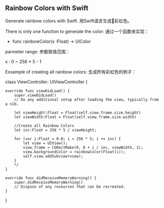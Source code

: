 Rainbow Colors with Swift
-------------------------

Generate rainbow colors with Swift.
用Swift语言生成🌈彩虹色。

There is only one function to generate the color:
通过一个函数来实现：

- func rainbowColor(x :Float) -> UIColor

parmeter range: 
参数取值范围：

x : 0 ~ 256 * 5 - 1


Exsample of creating all rainbow colors:
生成所有彩虹色的例子：

class ViewController: UIViewController {
                            
    override func viewDidLoad() {
        super.viewDidLoad()
        // Do any additional setup after loading the view, typically from a nib.
        
        let viewHeight:Float = Float(self.view.frame.size.height)
        let viewWidth:Float = Float(self.view.frame.size.width)
        
        //Create all Rainbow Colors
        let inc:Float = 256 * 5 / viewHeight;
        
        for (var i:Float = 0.0; i < 256 * 5; i += inc) {
            let view = UIView();
            view.frame = CGRectMake(0, 0 + i / inc, viewWidth, 1);
            view.backgroundColor = rainbowColor(Float(i));
            self.view.addSubview(view);
        }
        */
    }

    override func didReceiveMemoryWarning() {
        super.didReceiveMemoryWarning()
        // Dispose of any resources that can be recreated.
    }
}
